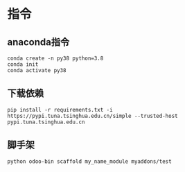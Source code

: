 

# 指令

## anaconda指令

```shell
conda create -n py38 python=3.8
conda init
conda activate py38
```

## 下载依赖

```shell
pip install -r requirements.txt -i https://pypi.tuna.tsinghua.edu.cn/simple --trusted-host pypi.tuna.tsinghua.edu.cn
```

## 脚手架

```shell
python odoo-bin scaffold my_name_module myaddons/test
```


